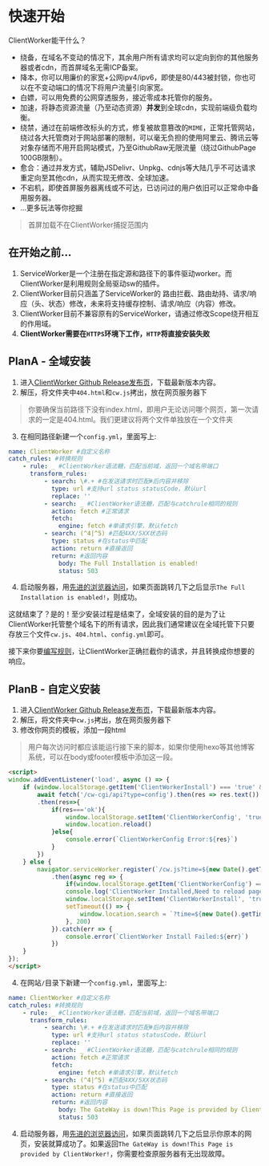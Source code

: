 # 快速开始

ClientWorker能干什么？

- 绕备，在域名不变动的情况下，其余用户所有请求均可以定向到你的其他服务器或者cdn，而首屏域名无需ICP备案。
- 降本，你可以用廉价的家宽+公网ipv4/ipv6，即使是80/443被封锁，你也可以在不变动端口的情况下将用户流量引向家宽。
- 白嫖，可以用免费的公网穿透服务，接近零成本托管你的服务。
- 加速，将静态资源流量（乃至动态资源）**并发**到全球cdn，实现前端级负载均衡。
- 绕禁，通过在前端修改标头的方式，修复被故意篡改的`MIME`，正常托管网站，绕过各大托管商对于网站部署的限制，可以毫无负担的使用阿里云、腾讯云等对象存储而不用开启网站模式，乃至GithubRaw无限流量（绕过GithubPage 100GB限制）。
- 愈合：通过并发方式，辅助JSDelivr、Unpkg、cdnjs等大陆几乎不可达请求重定向至其他cdn，从而实现无修改、全球加速。
- 不宕机，即使首屏服务器离线或不可达，已访问过的用户依旧可以正常命中备用服务器。
- ...更多玩法等你挖掘

> 首屏加载不在ClientWorker捕捉范围内

## 在开始之前...

1. ServiceWorker是一个注册在指定源和路径下的事件驱动worker。而ClientWorker是利用规则全局驱动sw的插件。
2. ClientWorker目前只涵盖了ServiceWorker的 路由拦截、路由劫持、请求/响应（头、状态）修改，未来将支持缓存控制、请求/响应（内容）修改。
3. ClientWorker目前不兼容原有的ServiceWorker，请通过修改Scope绕开相互的作用域。
4. **ClientWorker需要在`HTTPS`环境下工作，`HTTP`将直接安装失败**




## PlanA - 全域安装

1. 进入[ClientWorker Github Release发布页](https://github.com/ChenYFan/ClientWorker/releases)，下载最新版本内容。
2. 解压，将文件夹中`404.html`和`cw.js`拷出，放在网页服务器下

> 你要确保当前路径下没有index.html，即用户无论访问哪个网页，第一次请求的一定是404.html。我们更建议将两个文件单独放在一个文件夹

3. 在相同路径新建一个`config.yml`，里面写上:

```yaml
name: ClientWorker #自定义名称
catch_rules: #转换规则
    - rule: _ #ClientWorker语法糖，匹配当前域，返回一个域名带端口
      transform_rules:
          - search: \#.+ #在发送请求时匹配#后内容并移除
            type: url #支持url status statusCode，默认url
            replace: ''
          - search: _ #ClientWorker语法糖，匹配与catchrule相同的规则
            action: fetch #正常请求
            fetch:
              engine: fetch #单请求引擎，默认fetch
          - search: (^4|^5) #匹配4XX/5XX状态码
            type: status #在status中匹配
            action: return #直接返回
            return: #返回内容
              body: The Full Installation is enabled!
              status: 503
```

4. 启动服务器，用[先进的浏览器访问](https://caniuse.com/?search=ServiceWorker)，如果页面跳转几下之后显示`The Full Installation is enabled!`，则成功。

这就结束了？是的！至少安装过程是结束了，全域安装的目的是为了让ClientWorker托管整个域名下的所有请求，因此我们通常建议在全域托管下只要存放三个文件`cw.js`、`404.html`、`config.yml`即可。

接下来你要[编写规则](/rule/)，让ClientWorker正确拦截你的请求，并且转换成你想要的响应。

## PlanB - 自定义安装

1. 进入[ClientWorker Github Release发布页](https://github.com/ChenYFan/ClientWorker/releases)，下载最新版本内容。
2. 解压，将文件夹中`cw.js`拷出，放在网页服务器下
3. 修改你网页的模板，添加一段html

> 用户每次访问时都应该能运行接下来的脚本，如果你使用hexo等其他博客系统，可以在body或footer模板中添加这一段。

```html
<script>
window.addEventListener('load', async () => {
    if (window.localStorage.getItem('ClientWorkerInstall') === 'true' && window.localStorage.getItem('ClientWorkerConfig') !== 'true') {
        await fetch('/cw-cgi/api?type=config').then(res => res.text())
        .then(res=>{
            if(res==='ok'){
                window.localStorage.setItem('ClientWorkerConfig', 'true')
                window.location.reload()
            }else{
                console.error(`ClientWorkerConfig Error:${res}`)
            }
        })
    } else {
        navigator.serviceWorker.register(`/cw.js?time=${new Date().getTime()}`)
            .then(async reg => {
                if(window.localStorage.getItem('ClientWorkerConfig') === 'true')return;
                console.log('ClientWorker Installed,Need to reload page to Config!')
                window.localStorage.setItem('ClientWorkerInstall', 'true');
                setTimeout(() => {
                    window.location.search = `?time=${new Date().getTime()}` //#1
                }, 200)
            }).catch(err => {
                console.error(`ClientWorker Install Failed:${err}`)
            })
    }
});
</script>
```

4. 在网站`/`目录下新建一个`config.yml`，里面写上:

```yaml
name: ClientWorker #自定义名称
catch_rules: #转换规则
    - rule: _ #ClientWorker语法糖，匹配当前域，返回一个域名带端口
      transform_rules:
          - search: \#.+ #在发送请求时匹配#后内容并移除
            type: url #支持url status statusCode，默认url
            replace: ''
          - search: _ #ClientWorker语法糖，匹配与catchrule相同的规则
            action: fetch #正常请求
            fetch:
              engine: fetch #单请求引擎，默认fetch
          - search: (^4|^5) #匹配4XX/5XX状态码
            type: status #在status中匹配
            action: return #直接返回
            return: #返回内容
              body: The GateWay is down!This Page is provided by ClientWorker!
              status: 503
```

4. 启动服务器，用[先进的浏览器访问](https://caniuse.com/?search=ServiceWorker)，如果页面跳转几下之后显示你原本的网页，安装就算成功了。如果返回`The GateWay is down!This Page is provided by ClientWorker!`，你需要检查原服务器有无出现故障。